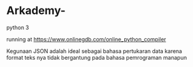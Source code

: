 # Arkademy-

python 3

running at https://www.onlinegdb.com/online_python_compiler

Kegunaan JSON adalah ideal sebagai bahasa pertukaran data karena format teks nya tidak bergantung pada bahasa pemrograman manapun 
